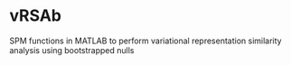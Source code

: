 # vRSAb
SPM functions in MATLAB to perform variational representation similarity analysis using bootstrapped nulls
